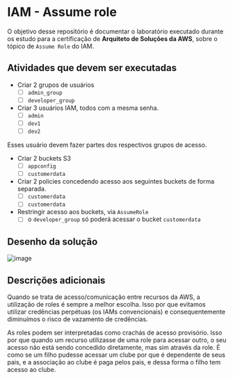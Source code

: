 # IAM - Assume role

O objetivo desse repositório é documentar o laboratório executado durante os
estudo para a certificação de **Arquiteto de Soluções da AWS**, sobre o tópico
de `Assume Role` do IAM.

## Atividades que devem ser executadas

- Criar 2 grupos de usuários
  - [ ] `admin_group`
  - [ ] `developer_group`

- Criar 3 usuários IAM, todos com a mesma senha.
  - [ ] `admin`
  - [ ] `dev1`
  - [ ] `dev2`

Esses usuário devem fazer partes dos respectivos grupos de acesso.

- Criar 2 buckets S3
  - [ ] `appconfig`
  - [ ] `customerdata`

- Criar 2 policies concedendo acesso aos seguintes buckets de forma
      separada.
  - [ ] `customerdata`
  - [ ] `customerdata`

- Restringir acesso aos buckets, via `AssumeRole`
  - [ ] o `developer_group` só poderá acessar o bucket `customerdata`

## Desenho da solução

![image](https://github.com/JoseCarlosNF/aws-assume-role/assets/38339200/580e19bb-5042-4d80-9631-725fadd1941d)

## Descrições adicionais

Quando se trata de acesso/comunicação entre recursos da AWS, a utilização de
roles é sempre a melhor escolha. Isso por que evitamos utilizar credências
perpétuas (os IAMs convencionais) e consequentemente diminuímos o risco de
vazamento de credências.

As roles podem ser interpretadas como crachás de acesso provisório. Isso por
que quando um recurso utilizasse de uma role para acessar outro, o seu acesso
não está sendo concedido diretamente, mas sim através da role. É como se um
filho pudesse acessar um clube por que é dependente de seus pais, e a
associação ao clube é paga pelos pais, e dessa forma o filho tem acesso ao
clube.


